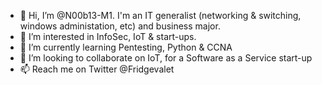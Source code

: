 - 👋 Hi, I’m @N00b13-M1. I'm an IT generalist (networking & switching, windows administation, etc) and business major.
- 👀 I’m interested in InfoSec, IoT & start-ups.
- 🌱 I’m currently learning Pentesting, Python & CCNA
- 💞️ I’m looking to collaborate on IoT, for a Software as a Service start-up
- 📫 Reach me on Twitter @Fridgevalet

<!---
N00b13-M1/N00b13-M1 is a ✨ special ✨ repository because its `README.md` (this file) appears on your GitHub profile.
You can click the Preview link to take a look at your changes.
--->

